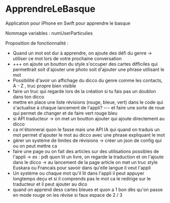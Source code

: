 # ApprendreLeBasque
Application pour iPhone en Swift pour apprendre le basque



Nommage variables :
numUserParticulies


Proposition de fonctionnalité : 
- Quand un mot est dur à apprendre, on ajoute des défi du genre -> utiliser ce mot lors de votre prochaine conversation
-   +++ on ajoute un boutton du style s'occuper des cartes difficiles qui permettrait soit d'ajouter une photo soit d'ajouter une phrase utilisant le mot
- Possibilité d'avoir un affichage du dicco du genre comme les contacts, A - Z , truc propre bien visible
- faire un truc qui regarde lors de la création si tu fais pas un doublon dans ton dicco
- mettre en place une liste révisions (rouge, bleue, vert) dans le code qui s'actualise à chaque lancement de l'appli? --- et faire une sorte de roue qui permet de changer et de faire vert rouge bleu
- si API traducteur -> on met un boutton ajouter qui ajoute directement au dicco
- ca m'étonnerai quon le fasse mais une API IA qui quand on traduis un mot permet d'ajouter le mot au dicco avec une phrase expliquant le mot
- gèrer un système de limites de révisions -> créer un json de config qui ou on peut mettre ca 
- faire une page ou on fait des articles sur des utilisations possibles de l'appli -> ex : pdt quon lit un livre, on regarde la traduction et on l'ajoute dans le dicco -> au lancement de la page article on met un         truc style Euskara ou Francais pour savoir dans qu'elle langue il veut l'appli
- Un système ou chaque mot qu'il lit dans l'appli il peut appuyer longtemps deçu et si il comprends pas le mot ca le redirige sur le traducteur et il peut ajouter au dico
- quand on apprend dess cartes bleues et quon a 1 bon dès qu'on passe en mode rouge on les révise si faux espace de 2 / 3
